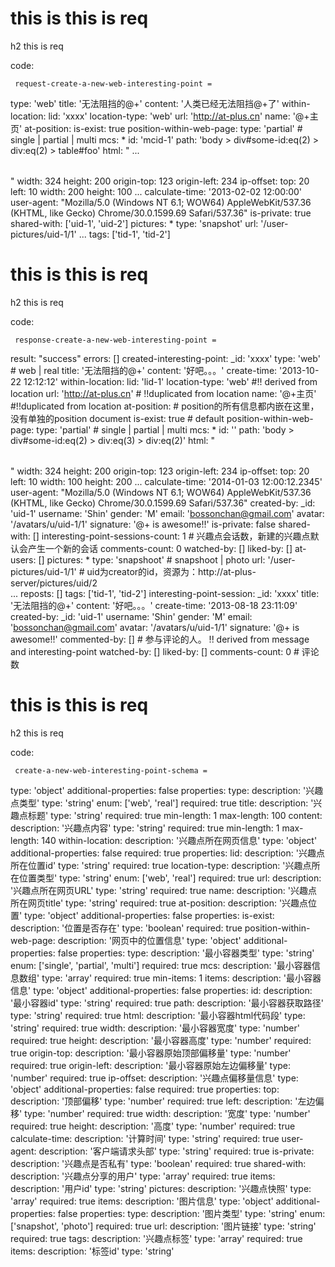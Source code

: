 # this is this is req

h2 this is req

code:

     request-create-a-new-web-interesting-point =
  type: 'web'
  title: '无法阻挡的@+'
  content: '人类已经无法阻挡@+了'
  within-location:
    lid: 'xxxx'
    location-type: 'web'
    url: 'http://at-plus.cn'
    name: '@+主页'
    at-position: 
      is-exist: true
      position-within-web-page:
        type: 'partial' # single | partial | multi
        mcs:
          * id: 'mcid-1'
            path: 'body > div#some-id:eq(2) > div:eq(2) > table#foo'
            html: "<table id='foo'> ... </table>"
            width: 324
            height: 200
            origin-top: 123
            origin-left: 234
            ip-offset:
              top: 20
              left: 10
              width: 200
              height: 100
          ...
        calculate-time: '2013-02-02 12:00:00'
        user-agent: "Mozilla/5.0 (Windows NT 6.1; WOW64) AppleWebKit/537.36 (KHTML, like Gecko) Chrome/30.0.1599.69 Safari/537.36"
  is-private: true
  shared-with: ['uid-1', 'uid-2']
  pictures:
    * type: 'snapshot'
      url: '/user-pictures/uid-1/1'
    ...
  tags: ['tid-1', 'tid-2']
  


# this is this is req

h2 this is req

code:

     response-create-a-new-web-interesting-point =
  result: "success"
  errors: []
  created-interesting-point:
    _id: 'xxxx'
    type: 'web' # web | real
    title: '无法阻挡的@+'
    content: '好吧。。。'
    create-time: '2013-10-22 12:12:12'
    within-location:
      lid: 'lid-1'
      location-type: 'web' #!! derived from location
      url: 'http://at-plus.cn' # !!duplicated from location
      name: '@+主页' #!!duplicated from location
      at-position: # position的所有信息都内嵌在这里，没有单独的position document
        is-exist: true # default
        position-within-web-page:
          type: 'partial' # single | partial | multi
          mcs:
            * id: ''
              path: 'body > div#some-id:eq(2) > div:eq(3) > div:eq(2)'
              html: "<table></table>"
              width: 324
              height: 200
              origin-top: 123
              origin-left: 234
              ip-offset:
                top: 20
                left: 10
                width: 100
                height: 200
            ...
          calculate-time: '2014-01-03 12:00:12.2345'
          user-agent: "Mozilla/5.0 (Windows NT 6.1; WOW64) AppleWebKit/537.36 (KHTML, like Gecko) Chrome/30.0.1599.69 Safari/537.36"
    created-by:
      _id: 'uid-1'
      username: 'Shin'
      gender: 'M'
      email: 'bossonchan@gmail.com'
      avatar: '/avatars/u/uid-1/1'
      signature: '@+ is awesome!!'
    is-private: false
    shared-with: []
    interesting-point-sessions-count: 1 # 兴趣点会话数，新建的兴趣点默认会产生一个新的会话
    comments-count: 0
    watched-by: []
    liked-by: []
    at-users: []
    pictures:
      * type: 'snapshoot' # snapshoot | photo
        url: '/user-pictures/uid-1/1' # uid为creator的id，资源为：http://at-plus-server/pictures/uid/2  
      ...
    reposts: []
    tags: ['tid-1', 'tid-2']
    interesting-point-session:
      _id: 'xxxx'
      title: '无法阻挡的@+'
      content: '好吧。。。'
      create-time: '2013-08-18 23:11:09'
      created-by:
        _id: 'uid-1'
        username: 'Shin'
        gender: 'M'
        email: 'bossonchan@gmail.com'
        avatar: '/avatars/u/uid-1/1'
        signature: '@+ is awesome!!'
      commented-by: [] # 参与评论的人。 !! derived from message and interesting-point
      watched-by: []
      liked-by: [] 
      comments-count: 0 # 评论数


# this is this is req

h2 this is req

code:

     create-a-new-web-interesting-point-schema =
  type: 'object'
  additional-properties: false
  properties:
    type:
      description: '兴趣点类型'
      type: 'string'
      enum: ['web', 'real']
      required: true
    title:
      description: '兴趣点标题'
      type: 'string'
      required: true
      min-length: 1
      max-length: 100
    content:
      description: '兴趣点内容'
      type: 'string'
      required: true
      min-length: 1
      max-length: 140
    within-location:
      description: '兴趣点所在网页信息'
      type: 'object'
      additional-properties: false
      required: true
      properties:
        lid:
          description: '兴趣点所在位置id'
          type: 'string'
          required: true
        location-type:
          description: '兴趣点所在位置类型'
          type: 'string'
          enum: ['web', 'real']
          required: true
        url:
          description: '兴趣点所在网页URL'
          type: 'string'
          required: true
        name:
          description: '兴趣点所在网页title'
          type: 'string'
          required: true
        at-position:
          description: '兴趣点位置'
          type: 'object'
          additional-properties: false
          properties:
            is-exist:
              description: '位置是否存在'
              type: 'boolean'
              required: true
            position-within-web-page:
              description: '网页中的位置信息'
              type: 'object'
              additional-properties: false
              properties:
                type:
                  description: '最小容器类型'
                  type: 'string'
                  enum: ['single', 'partial', 'multi']
                  required: true
                mcs:
                  description: '最小容器信息数组'
                  type: 'array'
                  required: true
                  min-items: 1
                  items:
                    description: '最小容器信息'
                    type: 'object'
                    additional-properties: false
                    properties:
                      id:
                        description: '最小容器id'
                        type: 'string'
                        required: true
                      path:
                        description: '最小容器获取路径'
                        type: 'string'
                        required: true
                      html:
                        description: '最小容器html代码段'
                        type: 'string'
                        required: true
                      width:
                        description: '最小容器宽度'
                        type: 'number'
                        required: true
                      height:
                        description: '最小容器高度'
                        type: 'number'
                        required: true
                      origin-top:
                        description: '最小容器原始顶部偏移量'
                        type: 'number'
                        required: true
                      origin-left:
                        description: '最小容器原始左边偏移量'
                        type: 'number'
                        required: true
                      ip-offset:
                        description: '兴趣点偏移量信息'
                        type: 'object'
                        additional-properties: false
                        required: true
                        properties:
                          top:
                            description: '顶部偏移'
                            type: 'number'
                            required: true
                          left:
                            description: '左边偏移'
                            type: 'number'
                            required: true
                          width:
                            description: '宽度'
                            type: 'number'
                            required: true
                          height:
                            description: '高度'
                            type: 'number'
                            required: true
                calculate-time:
                  description: '计算时间'
                  type: 'string'
                  required: true
                user-agent:
                  description: '客户端请求头部'
                  type: 'string'
                  required: true
    is-private:
      description: '兴趣点是否私有'
      type: 'boolean'
      required: true
    shared-with:
      description: '兴趣点分享的用户'
      type: 'array'
      required: true
      items:
        description: '用户id'
        type: 'string'
    pictures:
      description: '兴趣点快照'
      type: 'array'
      required: true
      items:
        description: '图片信息'
        type: 'object'
        additional-properties: false
        properties:
          type:
            description: '图片类型'
            type: 'string'
            enum: ['snapshot', 'photo']
            required: true
          url:
            description: '图片链接'
            type: 'string'
            required: true
    tags:
      description: '兴趣点标签'
      type: 'array'
      required: true
      items:
        description: '标签id'
        type: 'string'


